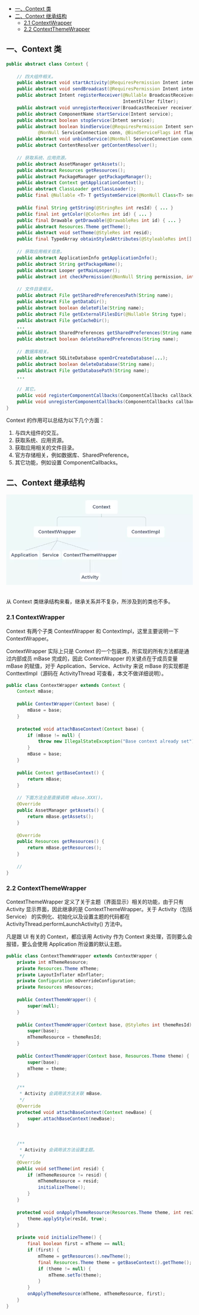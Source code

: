 <!-- TOC -->

- [一、Context 类](#%E4%B8%80context-%E7%B1%BB)
- [二、Context 继承结构](#%E4%BA%8Ccontext-%E7%BB%A7%E6%89%BF%E7%BB%93%E6%9E%84)
  - [2.1 ContextWrapper](#21-contextwrapper)
  - [2.2 ContextThemeWrapper](#22-contextthemewrapper)

<!-- /TOC -->


## 一、Context 类

```java
public abstract class Context {

    // 四大组件相关。
    public abstract void startActivity(@RequiresPermission Intent intent);
    public abstract void sendBroadcast(@RequiresPermission Intent intent);
    public abstract Intent registerReceiver(@Nullable BroadcastReceiver receiver,
                                            IntentFilter filter);
    public abstract void unregisterReceiver(BroadcastReceiver receiver);
    public abstract ComponentName startService(Intent service);
    public abstract boolean stopService(Intent service);
    public abstract boolean bindService(@RequiresPermission Intent service,
            @NonNull ServiceConnection conn, @BindServiceFlags int flags);
    public abstract void unbindService(@NonNull ServiceConnection conn);
    public abstract ContentResolver getContentResolver();
    
    // 获取系统、应用资源。
    public abstract AssetManager getAssets();
    public abstract Resources getResources();
    public abstract PackageManager getPackageManager();
    public abstract Context getApplicationContext();
    public abstract ClassLoader getClassLoader();
    public final @Nullable <T> T getSystemService(@NonNull Class<T> serviceClass) { ... }
    
    public final String getString(@StringRes int resId) { ... }
    public final int getColor(@ColorRes int id) { ... }
    public final Drawable getDrawable(@DrawableRes int id) { ... }
    public abstract Resources.Theme getTheme();
    public abstract void setTheme(@StyleRes int resid);
    public final TypedArray obtainStyledAttributes(@StyleableRes int[] attrs) { ... }
    
    // 获取应用相关信息。
    public abstract ApplicationInfo getApplicationInfo();
    public abstract String getPackageName();
    public abstract Looper getMainLooper();
    public abstract int checkPermission(@NonNull String permission, int pid, int uid);
    
    // 文件目录相关。
    public abstract File getSharedPreferencesPath(String name);
    public abstract File getDataDir();
    public abstract boolean deleteFile(String name);
    public abstract File getExternalFilesDir(@Nullable String type);
    public abstract File getCacheDir();
    ...
    public abstract SharedPreferences getSharedPreferences(String name, @PreferencesMode int mode);
    public abstract boolean deleteSharedPreferences(String name);
    
    // 数据库相关。
    public abstract SQLiteDatabase openOrCreateDatabase(...);
    public abstract boolean deleteDatabase(String name);
    public abstract File getDatabasePath(String name);
    ...
    
    // 其它。
    public void registerComponentCallbacks(ComponentCallbacks callback) { ... }
    public void unregisterComponentCallbacks(ComponentCallbacks callback) { ... }
}
```

Context 的作用可以总结为以下几个方面：

1. 与四大组件的交互。
2. 获取系统、应用资源。
3. 获取应用相关的文件目录。
4. 官方存储相关，例如数据库、SharedPreference。
5. 其它功能，例如设置 ComponentCallbacks。

## 二、Context 继承结构

<div align="center"> <img src="../pictures//Context.webp"/> </div><br>

从 Context 类继承结构来看，继承关系并不复杂，所涉及到的类也不多。

### 2.1 ContextWrapper

Context 有两个子类 ContextWrapper 和 ContextImpl，这里主要说明一下 ContextWrapper。

ContextWrapper 实际上只是 Context 的一个包装类，所实现的所有方法都是通过内部成员 mBase 完成的，因此 ContextWrapper 的关键点在于成员变量 mBase 的赋值，对于 Application、Service、Activity 来说 mBase 的实现都是 ConttextImpl（源码在 ActivityThread 可查看，本文不做详细说明）。

```java
public class ContextWrapper extends Context {
    Context mBase;

    public ContextWrapper(Context base) {
        mBase = base;
    }
    
    protected void attachBaseContext(Context base) {
        if (mBase != null) {
            throw new IllegalStateException("Base context already set");
        }
        mBase = base;
    }

    public Context getBaseContext() {
        return mBase;
    }

    // 下面方法全是直接调用 mBase.XXX()。
    @Override
    public AssetManager getAssets() {
        return mBase.getAssets();
    }

    @Override
    public Resources getResources() {
        return mBase.getResources();
    }

    // 
}
```

### 2.2 ContextThemeWrapper

ContextThemeWrapper 定义了关于主题（界面显示）相关的功能，由于只有 Activity 显示界面，因此继承的是 ContextThemeWrapper。关于 Activity（包括 Service） 的实例化、初始化以及设置主题的代码都在 ActivityThread.performLaunchActivity() 方法中。

凡是跟 UI 有关的 Context，都应该用 Activity 作为 Context 来处理，否则要么会报错，要么会使用 Application 所设置的默认主题。

```java
public class ContextThemeWrapper extends ContextWrapper {
    private int mThemeResource;
    private Resources.Theme mTheme;
    private LayoutInflater mInflater;
    private Configuration mOverrideConfiguration;
    private Resources mResources;

    public ContextThemeWrapper() {
        super(null);
    }

    public ContextThemeWrapper(Context base, @StyleRes int themeResId) {
        super(base);
        mThemeResource = themeResId;
    }
    
    public ContextThemeWrapper(Context base, Resources.Theme theme) {
        super(base);
        mTheme = theme;
    }

    /**
     * Activity 会调用该方法关联 mBase。
     */
    @Override
    protected void attachBaseContext(Context newBase) {
        super.attachBaseContext(newBase);
    }

    
    /**
     * Activity 会调用该方法设置主题。
     */
    @Override
    public void setTheme(int resid) {
        if (mThemeResource != resid) {
            mThemeResource = resid;
            initializeTheme();
        }
    }

    protected void onApplyThemeResource(Resources.Theme theme, int resId, boolean first) {
        theme.applyStyle(resId, true);
    }

    private void initializeTheme() {
        final boolean first = mTheme == null;
        if (first) {
            mTheme = getResources().newTheme();
            final Resources.Theme theme = getBaseContext().getTheme();
            if (theme != null) {
                mTheme.setTo(theme);
            }
        }
        onApplyThemeResource(mTheme, mThemeResource, first);
    }
}
```

